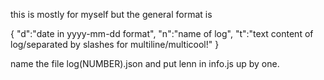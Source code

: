 this is mostly for myself but the general format is 

{
"d":"date in yyyy-mm-dd format",
"n":"name of log",
"t":"text content of log/separated by slashes for multiline/multicool!"
}

name the file log(NUMBER).json and put lenn in info.js up by one.
